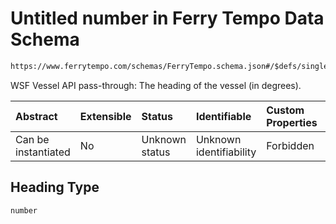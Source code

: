 # Untitled number in Ferry Tempo Data Schema

```txt
https://www.ferrytempo.com/schemas/FerryTempo.schema.json#/$defs/singleBoatData/properties/Heading
```

WSF Vessel API pass-through: The heading of the vessel (in degrees).

| Abstract            | Extensible | Status         | Identifiable            | Custom Properties | Additional Properties | Access Restrictions | Defined In                                                                           |
| :------------------ | :--------- | :------------- | :---------------------- | :---------------- | :-------------------- | :------------------ | :----------------------------------------------------------------------------------- |
| Can be instantiated | No         | Unknown status | Unknown identifiability | Forbidden         | Allowed               | none                | [FerryTempo.schema.json\*](../schemas/FerryTempo.schema.json "open original schema") |

## Heading Type

`number`
